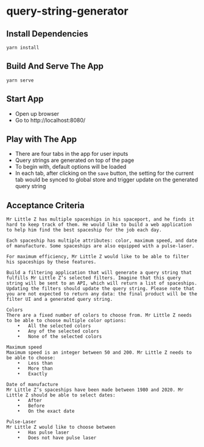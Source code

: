 # query-string-generator

## Install Dependencies
```
yarn install
```

## Build And Serve The App
```
yarn serve
```

## Start App
- Open up browser
- Go to http://localhost:8080/

## Play with The App
- There are four tabs in the app for user inputs
- Query strings are generated on top of the page
- To begin with, default options will be loaded
- In each tab, after clicking on the `save` button, the setting for the current tab would be synced to global store and trigger update on the generated query string

## Acceptance Criteria
```
Mr Little Z has multiple spaceships in his spaceport, and he finds it hard to keep track of them. He would like to build a web application to help him find the best spaceship for the job each day.

Each spaceship has multiple attributes: color, maximum speed, and date of manufacture. Some spaceships are also equipped with a pulse-laser.

For maximum efficiency, Mr Little Z would like to be able to filter his spaceships by these features.

Build a filtering application that will generate a query string that fulfills Mr Little Z’s selected filters. Imagine that this query string will be sent to an API, which will return a list of spaceships. Updating the filters should update the query string. Please note that you are not expected to return any data: the final product will be the filter UI and a generated query string.

Colors
There are a fixed number of colors to choose from. Mr Little Z needs to be able to choose multiple color options:
	•	All the selected colors
	•	Any of the selected colors
	•	None of the selected colors

Maximum speed
Maximum speed is an integer between 50 and 200. Mr Little Z needs to be able to choose:
	•	Less than
	•	More than
	•	Exactly

Date of manufacture
Mr Little Z’s spaceships have been made between 1980 and 2020. Mr Little Z should be able to select dates:
	•	After
	•	Before
	•	On the exact date

Pulse-Laser
Mr Little Z would like to choose between
	•	Has pulse laser
	•	Does not have pulse laser
```


